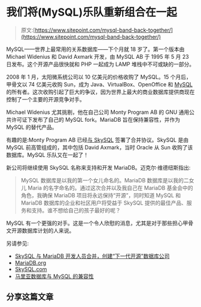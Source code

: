 # 我们将(MySQL)乐队重新组合在一起

> 原文:[https://www.sitepoint.com/mysql-band-back-together/](https://www.sitepoint.com/mysql-band-back-together/)

MySQL——世界上最常用的关系数据库——下个月就 18 岁了。第一个版本由 Michael Widenius 和 David Axmark 开发，由 MySQL AB 于 1995 年 5 月 23 日发布。这个开源产品很快就和 PHP 一起成为 LAMP 堆栈中不可或缺的一部分。

2008 年 1 月，太阳微系统公司以 10 亿美元的价格收购了 MySQL。15 个月后，甲骨文以 74 亿美元收购 Sun，成为 Java、VirtualBox、OpenOffice 和 [MySQL](https://www.sitepoint.com/oracle-sun-mysql/) 的所有者。这次收购引起了巨大的争议，因为世界上最大的商业数据库提供商现在控制了一个主要的开源竞争对手。

Michael Widenius 尤其挑剔，他在自己公司 Monty Program AB 的 GNU 通用公共许可证下发布了自己的 MySQL fork。MariaDB 旨在保持兼容性，并作为 MySQL 的替代产品。

有趣的是:Monty Program AB 已经[与 SkySQL](http://www.skysql.com/news-and-events/press-releases/skysql-merges-with-mariadb-developers) 签署了合并协议。SkySQL 是由 MySQL 前高管组成的，其中包括 David Axmark，当时 Oracle 从 Sun 收购了该数据库。MySQL 乐队又在一起了！

新公司将继续使用 SkySQL 名称来支持和开发 MariaDB。迈克尔·维德纽斯指出:

> MySQL 数据库是以我的第一个女儿命名的。MariaDB 数据库是以我的二女儿 Maria 的名字命名的。通过这次合并以及我自己在 MariaDB 基金会中的角色，我确保 MariaDB 项目将永远保持“开源”，同时知道 MySQL 和 MariaDB 数据库的企业和社区用户将受益于 SkySQL 提供的最佳产品、服务和支持。谁不想给自己的孩子最好的呢？

MySQL 有一个更强的对手。这是一个令人欣慰的消息，尤其是对于那些担心甲骨文开源数据库计划的人来说。

另请参见:

*   [SkySQL 与 MariaDB 开发人员合并，创建“下一代开源”数据库公司](http://www.skysql.com/news-and-events/press-releases/skysql-merges-with-mariadb-developers)
*   [MariaDB.org](https://mariadb.org/)
*   [SkySQL.com](http://www.skysql.com/)
*   [马里亚数据库与 MySQL 的兼容性](https://kb.askmonty.org/en/mariadb-vs-mysql-compatibility/)

## 分享这篇文章
